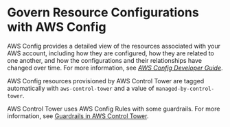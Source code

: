 # Govern Resource Configurations with AWS Config<a name="config"></a>

AWS Config provides a detailed view of the resources associated with your AWS account, including how they are configured, how they are related to one another, and how the configurations and their relationships have changed over time\. For more information, see *[AWS Config Developer Guide](https://docs.aws.amazon.com/config/latest/developerguide/)*\.

AWS Config resources provisioned by AWS Control Tower are tagged automatically with `aws-control-tower` and a value of `managed-by-control-tower`\.

AWS Control Tower uses AWS Config Rules with some guardrails\. For more information, see [Guardrails in AWS Control Tower](guardrails.md)\. 